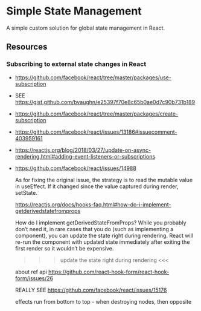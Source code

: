 # Simple State Management

A simple custom solution for global state management in React.


## Resources


### Subscribing to external state changes in React


* https://github.com/facebook/react/tree/master/packages/use-subscription
* SEE https://gist.github.com/bvaughn/e25397f70e8c65b0ae0d7c90b731b189
* https://github.com/facebook/react/tree/master/packages/create-subscription
* https://github.com/facebook/react/issues/13186#issuecomment-403959161
* https://reactjs.org/blog/2018/03/27/update-on-async-rendering.html#adding-event-listeners-or-subscriptions
* https://github.com/facebook/react/issues/14988


    As for fixing the original issue, the strategy is to read the mutable value in useEffect.
    If it changed since the value captured during render, setState.
    
    https://reactjs.org/docs/hooks-faq.html#how-do-i-implement-getderivedstatefromprops
    
    How do I implement getDerivedStateFromProps?
    While you probably don’t need it, in rare cases that you do (such as implementing a <Transition> component), you can update the state right during rendering. React will re-run the component with updated state immediately after exiting the first render so it wouldn’t be expensive.
    
    >>> update the state right during rendering <<<
    
    about ref api https://github.com/react-hook-form/react-hook-form/issues/26
    
    REALLY SEE https://github.com/facebook/react/issues/15176
    
    effects run from bottom to top - when destroying nodes, then opposite
